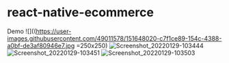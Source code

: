 # react-native-ecommerce
Demo
![]((https://user-images.githubusercontent.com/49011578/151648020-c7f1ce89-154c-4388-a0bf-de3af80946e7.jpg =250x250)
![Screenshot_20220129-103444](https://user-images.githubusercontent.com/49011578/151648020-c7f1ce89-154c-4388-a0bf-de3af80946e7.jpg)
![Screenshot_20220129-103451](https://user-images.githubusercontent.com/49011578/151648021-e2dcf70a-bc9e-4b41-a7b6-b94250c6074e.jpg)
![Screenshot_20220129-103503](https://user-images.githubusercontent.com/49011578/151648022-3506105b-95d3-4bef-a04e-893181339c57.jpg)
